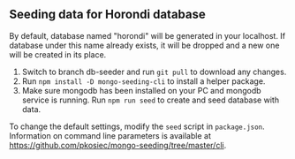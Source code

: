 ## Seeding data for Horondi database
By default, database named "horondi" will be generated in your localhost. If database under this name already exists, it will be dropped and a new one will be created in its place.
1. Switch to branch db-seeder and run `git pull` to download any changes.
2. Run `npm install -D mongo-seeding-cli` to install a helper package.
3. Make sure mongodb has been installed on your PC and mongodb service is running. Run `npm run seed` to create and seed database with data.

To change the default settings, modify the `seed` script in `package.json`. Information on command line parameters is available at https://github.com/pkosiec/mongo-seeding/tree/master/cli.